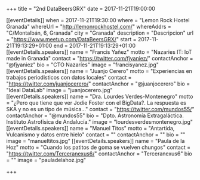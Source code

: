 +++
title =  "2nd DataBeersGRX"
date = 2017-11-21T19:00:00

[[eventDetails]]
    when = 2017-11-21T19:30:00
    where = "Lemon Rock Hostel Granada"
    whereUrl = "http://lemonrockhostel.com/"
    whereAddrs = "C/Montalbán, 6, Granada"
    city = "Granada"
    description = "Descripcion"
    url = "https://www.meetup.com/DataBeersGRX/"
    start = 2017-11-21T19:13:29+01:00
    end = 2017-11-21T19:13:29+01:00
[[eventDetails.speakers]]
    name = "Francis Yañez"
    motto = "Nazaries IT: IoT made in Granada"
    contact = "https://twitter.com/fjyaniez/"
    contactAnchor = "@fjyaniez"
    bio = "CTO Nazaríes"
    image = "francisyanez.jpg"
[[eventDetails.speakers]]
    name = "Juanjo Cerero"
    motto = "Experiencias en trabajos periodisticos con datos locales"
    contact = "https://twitter.com/juanjocerero/"
    contactAnchor = "@juanjocerero"
    bio = "Ideal DataLab"
    image = "juanjocerero.jpg"    
[[eventDetails.speakers]]
    name = "Dra. Lourdes Verdes-Montenegro"
    motto = "¿Pero que tiene que ver Jodie Foster con el BigData?. La respuesta es SKA y no es un tipo de música..."
    contact = "https://twitter.com/mundos55/"
    contactAnchor = "@mundos55"
    bio = "Dpto. Astronomía Extragaláctica. Instituto Astrofísica de Andalucía."
    image = "lourdesverdesmontenegro.jpg"
[[eventDetails.speakers]]
    name = "Manuel Titos"
    motto = "Antartida, Vulcanismo y datos entre hielo"
    contact = ""
    contactAnchor = ""
    bio = ""
    image = "manueltitos.jpg"
[[eventDetails.speakers]]
    name = "Paula de la Hoz"
    motto = "Cuando los patitos de goma se vuelven chungos"
    contact = "https://twitter.com/Terceranexus6/"
    contactAnchor = "Terceranexus6"
    bio = ""
    image = "pauladelahoz.jpg"


+++
